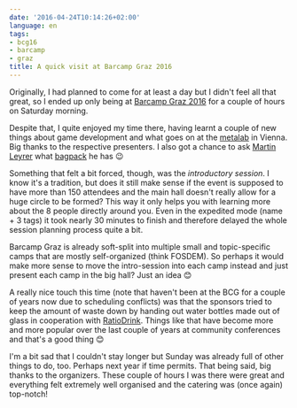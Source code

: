 ```yaml
---
date: '2016-04-24T10:14:26+02:00'
language: en
tags:
- bcg16
- barcamp
- graz
title: A quick visit at Barcamp Graz 2016
---
```


Originally, I had planned to come for at least a day but I didn't feel all that
great, so I ended up only being at [Barcamp Graz 2016][bcg] for a couple of
hours on Saturday morning.

Despite that, I quite enjoyed my time there, having learnt a couple of new
things about game development and what goes on at the [metalab][] in Vienna. Big
thanks to the respective presenters. I also got a chance to ask
[Martin Leyrer][] what [bagpack][torrent 40] he has 😉

Something that felt a bit forced, though, was the *introductory session*. I know
it's a tradition, but does it still make sense if the event is supposed to have
more than 150 attendees and the main hall doesn't really allow for a huge circle
to be formed? This way it only helps you with learning more about the 8 people
directly around you. Even in the expedited mode (name + 3 tags) it took nearly
30 minutes to finish and therefore delayed the whole session planning process
quite a bit.

Barcamp Graz is already soft-split into multiple small and topic-specific camps
that are mostly self-organized (think FOSDEM). So perhaps it would make more
sense to move the intro-session into each camp instead and just present each
camp in the big hall?  Just an idea 😊

A really nice touch this time (note that haven't been at the BCG for a couple of
years now due to scheduling conflicts) was that the sponsors tried to keep the
amount of waste down by handing out water bottles made out of glass in
cooperation with [RatioDrink][]. Things like that have become more and more
popular over the last couple of years at community conferences and that's a good
thing 😊

I'm a bit sad that I couldn't stay longer but Sunday was already full of other
things to do, too. Perhaps next year if time permits. That being said, big
thanks to the organizers. These couple of hours I was there were great and
everything felt extremely well organised and the catering was (once again)
top-notch!

[bcg]: http://barcamp-graz.at/
[martin leyrer]: http://martin.leyrer.priv.at/
[torrent 40]: http://www.exped.com/usa/en/product-category/backpacks/torrent-40-black-0#prettyPhoto
[metalab]: https://metalab.at/
[ratiodrink]: https://www.ratiodrink.de/

